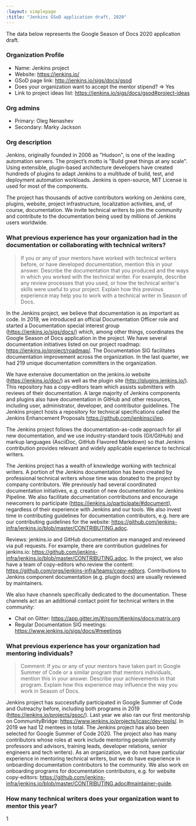 ```yaml
---
:layout: simplepage
:title: "Jenkins GSoD application draft, 2020"
---
```


<!-- This file uses Markdown intentionally.
     The application is actually a plain text, but we use Markdown to follow the GSoC format which is likely to be adopted by GSoD later.
 -->

The data below represents the Google Season of Docs 2020 application draft.

### Organization Profile

* Name: Jenkins project
* Website: https://jenkins.io/
* GSoD page link: http://jenkins.io/sigs/docs/gsod
* Does your organization want to accept the mentor stipend? => Yes
* Link to project ideas list: https://jenkins.io/sigs/docs/gsod#project-ideas 

### Org admins

* Primary: Oleg Nenashev
* Secondary: Marky Jackson

### Org description

Jenkins, originally founded in 2006 as "Hudson", is one of the leading automation servers.
The project’s motto is "Build great things at any scale".
Using extensible, plugin-based architecture developers have created hundreds of plugins to adapt Jenkins to a multitude of build, test, and deployment automation workloads.
Jenkins is open-source, MIT License is used for most of the components.

The project has thousands of active contributors working on Jenkins core, plugins, website, project infrastructure, localization activities, and, of course, documentation.
We invite technical writers to join the community and contribute to the documentation being used by millions of Jenkins users worldwide.

### What previous experience has your organization had in the documentation or collaborating with technical writers?

> If you or any of your mentors have worked with technical writers before, or have developed documentation, mention this in your answer.
> Describe the documentation that you produced and the ways in which you worked with the technical writer.
> For example, describe any review processes that you used, or how the technical writer's skills were useful to your project.
> Explain how this previous experience may help you to work with a technical writer in Season of Docs.

In the Jenkins project, we believe that documentation is as important as code.
In 2019, we introduced an official Documentation Officer role and started a Documentation special interest group (https://jenkins.io/sigs/docs/) 
which, among other things, coordinates the Google Season of Docs application in the project.
We have several documentation initiatives listed on our project roadmap: https://jenkins.io/project/roadmap/.
The Documentation SIG facilitates documentation improvement across the organization.
In the last quarter, we had 219 unique documentation committers in the organization.

We have extensive documentation on the jenkins.io website (https://jenkins.io/doc/) as well as the plugin site (http://plugins.jenkins.io/).
This repository has a copy-editors team which assists submitters with reviews of their documentation.
A large majority of Jenkins components and plugins also have documentation in GitHub and other resources, including user, administrator, developer, and contributor guidelines.
The Jenkins project hosts a repository for technical specifications called the Jenkins Enhancement Proposals https://github.com/jenkinsci/jep.

The Jenkins project follows the documentation-as-code approach for all new documentation,
and we use industry-standard tools (Git/GitHub) and markup languages (AsciiDoc, GitHub Flavored Markdown) so that
Jenkins contribution provides relevant and widely applicable experience to technical writers.

The Jenkins project has a wealth of knowledge working with technical writers.
A portion of the Jenkins documentation has been created by professional technical writers whose time was donated to the project by company contributors.
We previously had several coordinated documentation initiatives, e.g. creation of new documentation for Jenkins Pipeline.
We also facilitate documentation contributions and encourage newcomers to participate (https://jenkins.io/participate/#document), regardless of their experience with Jenkins and our tools.
We also invest time in contributing guidelines for documentation contributors,
e.g. here are our contributing guidelines for the website: https://github.com/jenkins-infra/jenkins.io/blob/master/CONTRIBUTING.adoc.

Reviews: jenkins.io and GitHub documentation are managed and reviewed via pull requests.
For example, there are contribution guidelines for jenkins.io: https://github.com/jenkins-infra/jenkins.io/blob/master/CONTRIBUTING.adoc.
In the project, we also have a team of copy-editors who review the content: https://github.com/orgs/jenkins-infra/teams/copy-editors.
Contributions to Jenkins component documentation (e.g. plugin docs) are usually reviewed by maintainers.

We also have channels specifically dedicated to the documentation.
These channels act as an additional contact point for technical writers in the community:

* Chat on Gitter: https://app.gitter.im/#/room/#jenkins/docs:matrix.org
* Regular Documentation SIG meetings: https://www.jenkins.io/sigs/docs/#meetings

### What previous experience has your organization had mentoring individuals?

> Comment: If you or any of your mentors have taken part in Google Summer of Code or a similar program that mentors individuals, mention this in your answer.
> Describe your achievements in that program. Explain how this experience may influence the way you work in Season of Docs.

Jenkins project has successfully participated in Google Summer of Code and Outreachy before, including both programs in 2019 (https://jenkins.io/projects/gsoc/).
Last year we also ran our first mentorship on CommunityBridge: https://www.jenkins.io/projects/jcasc/dev-tools/.
In 2019 we had 12 mentees in total.
The Jenkins project has also been selected for Google Summer of Code 2020.
The project also has many contributors whose roles at work include mentoring people (university professors and advisors, training leads, developer relations, senior engineers and tech writers).
As an organization, we do not have particular experience in mentoring technical writers,
but we do have experience in onboarding documentation contributors to the community.
We also work on onboarding programs for documentation contributors, e.g. for website copy-editors: https://github.com/jenkins-infra/jenkins.io/blob/master/CONTRIBUTING.adoc#maintainer-guide.

### How many technical writers does your organization want to mentor this year?

1
